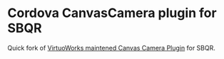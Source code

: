 # Cordova CanvasCamera plugin for SBQR
Quick fork of [VirtuoWorks maintened Canvas Camera Plugin](https://github.com/VirtuoWorks/CanvasCameraPlugin) for SBQR.

